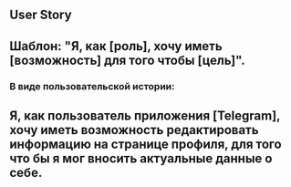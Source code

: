 ## User Story ##
Шаблон: "Я, как [роль], хочу иметь [возможность] для того чтобы [цель]".
---
### В виде пользовательской истории:
Я, как пользователь приложения [Telegram], хочу иметь возможность редактировать информацию на странице профиля, для того что бы я мог вносить актуальные данные о себе.
---
